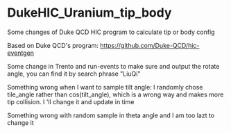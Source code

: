 # DukeHIC_Uranium_tip_body
Some changes of Duke QCD HIC program to calculate tip or body config 

Based on Duke QCD's program: https://github.com/Duke-QCD/hic-eventgen

Some change in Trento and run-events to make sure and output the rotate angle, you can find it by search phrase "LiuQi"

Something wrong when I want to sample tilt angle: I randomly chose tile_angle rather than cos(tilt_angle), which is a wrong way and makes more tip collision.
I 'll change it and update in time

Something wrong with random sample in theta angle and I am too lazt to change it
